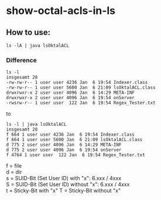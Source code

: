 # show-octal-acls-in-ls

## How to use:

```
ls -lA | java lsOktalACL
```



### Difference

```
ls -l
insgesamt 28
-rw-rw-r-- 1 user user 4236 Jan  6 19:54 Indexer.class
-rw-rw-r-- 1 user user 5600 Jan  6 21:09 lsOktalACL.class
drwxrwxr-x 2 user user 4096 Jan  6 14:29 META-INF
drwxrwxr-x 2 user user 4096 Jan  6 19:54 onServer
-rwsrw-r-- 1 user user  122 Jan  6 19:54 Regex_Tester.txt
```

to

```
ls -l | java lsOktalACL 
insgesamt 28
f 664 1 user user 4236 Jan  6 19:54 Indexer.class
f 664 1 user user 5600 Jan  6 21:09 lsOktalACL.class
d 775 2 user user 4096 Jan  6 14:29 META-INF
d 775 2 user user 4096 Jan  6 19:54 onServer
f 4764 1 user user  122 Jan  6 19:54 Regex_Tester.txt
```

f = file  
d = dir  
s = SUID-Bit (Set User ID) with "x": 6.xxx / 4xxx  
S = SUID-Bit (Set User ID) without "x": 6.xxx / 4xxx  
t = Sticky-Bit with "x"
T = Sticky-Bit without "x"
